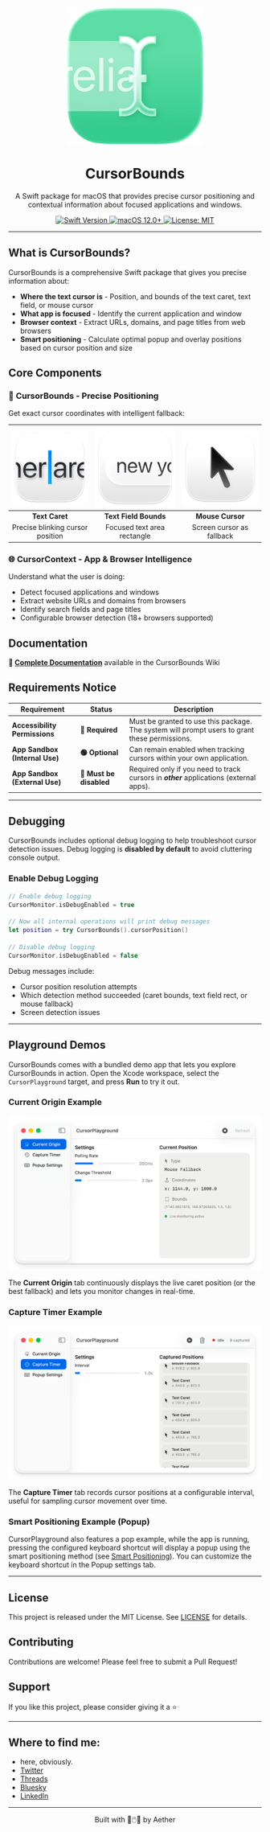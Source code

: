 <div align="center">
  <img width="270" height="270" src="/assets/icon.png" alt="Ibeam selecting text 'relia' against a mint green background">
  <h1><b>CursorBounds</b></h1>
  <p>A Swift package for macOS that provides precise cursor positioning and contextual information about focused applications and windows.</p>
</div>

<div align="center">
  <a href="https://swift.org">
    <img src="https://img.shields.io/badge/Swift-5.5-orange.svg" alt="Swift Version">
  </a>
  <a href="https://www.apple.com/ios/">
    <img src="https://img.shields.io/badge/macOS-12.0%2B-blue.svg" alt="macOS 12.0+">
  </a>
  <a href="LICENSE">
    <img src="https://img.shields.io/badge/License-MIT-green.svg" alt="License: MIT">
  </a>
</div>

---

## **What is CursorBounds?**

CursorBounds is a comprehensive Swift package that gives you precise information about:
- **Where the text cursor is** - Position, and bounds of the text caret, text field, or mouse cursor
- **What app is focused** - Identify the current application and window
- **Browser context** - Extract URLs, domains, and page titles from web browsers
- **Smart positioning** - Calculate optimal popup and overlay positions based on cursor position and size

## **Core Components**

### 🎯 **CursorBounds** - Precise Positioning
Get exact cursor coordinates with intelligent fallback:

| ![Cursor Caret](assets/caretExample.png) | ![Text Field](assets/textAreaExample.png) | ![Mouse Fallback](assets/fallbackExample.png) |
|:---:|:---:|:---:|
| **Text Caret** | **Text Field Bounds** | **Mouse Cursor** |
| Precise blinking cursor position | Focused text area rectangle | Screen cursor as fallback |

### 🌐 **CursorContext** - App & Browser Intelligence
Understand what the user is doing:
- Detect focused applications and windows
- Extract website URLs and domains from browsers
- Identify search fields and page titles
- Configurable browser detection (18+ browsers supported)

## **Documentation**

**📖 [Complete Documentation](https://github.com/Aeastr/CursorBounds/wiki)** available in the CursorBounds Wiki

## **Requirements Notice**

| Requirement | Status | Description |
|-------------|--------|-------------|
| **Accessibility Permissions** | **🔴 Required** | Must be granted to use this package. The system will prompt users to grant these permissions. |
| **App Sandbox (Internal Use)** | **🟢 Optional** | Can remain enabled when tracking cursors within your own application. |
| **App Sandbox (External Use)** | **🚨 Must be disabled** | Required only if you need to track cursors in ***other*** applications (external apps). |

---

## **Debugging**

CursorBounds includes optional debug logging to help troubleshoot cursor detection issues. Debug logging is **disabled by default** to avoid cluttering console output.

### Enable Debug Logging

```swift
// Enable debug logging
CursorMonitor.isDebugEnabled = true

// Now all internal operations will print debug messages
let position = try CursorBounds().cursorPosition()

// Disable debug logging
CursorMonitor.isDebugEnabled = false
```

Debug messages include:
- Cursor position resolution attempts
- Which detection method succeeded (caret bounds, text field rect, or mouse fallback)
- Screen detection issues

---

## Playground Demos

CursorBounds comes with a bundled demo app that lets you explore CursorBounds in action. Open the Xcode workspace, select the `CursorPlayground` target, and press **Run** to try it out.

### Current Origin Example

![Current Origin Demo](assets/Playground%20CurrentOrigin.png)

The **Current Origin** tab continuously displays the live caret position (or the best fallback) and lets you monitor changes in real-time.

### Capture Timer Example

![Capture Timer Demo](assets/Playground%20CaptureTimer.png)

The **Capture Timer** tab records cursor positions at a configurable interval, useful for sampling cursor movement over time.

### Smart Positioning Example (Popup)

CursorPlayground also features a pop example, while the app is running, pressing the configured keyboard shortcut will display a popup using the smart positioning method (see [Smart Positioning](https://github.com/Aeastr/CursorBounds/wiki/CursorBounds-API)). You can customize the keyboard shortcut in the Popup settings tab.

---

## License

This project is released under the MIT License. See [LICENSE](LICENSE.md) for details.

## Contributing

Contributions are welcome! Please feel free to submit a Pull Request!

## Support

If you like this project, please consider giving it a ⭐️

---

## Where to find me:  
- here, obviously.  
- [Twitter](https://x.com/AetherAurelia)  
- [Threads](https://www.threads.net/@aetheraurelia)  
- [Bluesky](https://bsky.app/profile/aethers.world)  
- [LinkedIn](https://www.linkedin.com/in/willjones24)

---

<p align="center">Built with 🍏🖱️🔲 by Aether</p>
